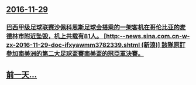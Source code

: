 ## [2016-11-29](/zh/news/2016/11/29/index.md)

### [巴西甲级足球联赛沙佩科恩斯足球会搭乘的一架客机在哥伦比亚的麦德林市附近坠毁，机上共载有81人。 [http:--news.sina.com.cn-w-zx-2016-11-29-doc-ifxyawmm3782339.shtml (新浪)] 該隊原訂參加南美洲的第二大足球盃賽南美盃的冠亞軍決賽。](/zh/news/2016/11/29/巴西甲级足球联赛沙佩科恩斯足球会搭乘的一架客机在哥伦比亚的麦德林市附近坠毁-机上共载有81人-http-news.md)
## [前一天...](/zh/news/2016/11/28/index.md)

